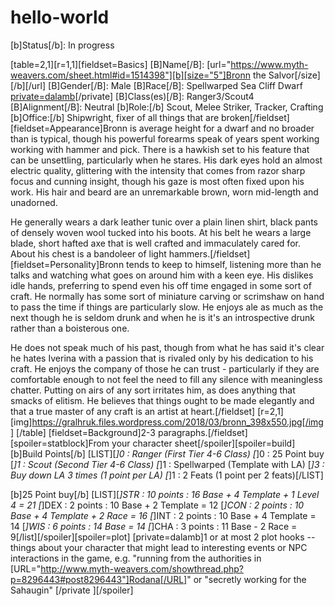 # hello-world
[b]Status[/b]: In progress

[table=2,1][r=1,1][fieldset=Basics]
[B]Name[/B]: [url="https://www.myth-weavers.com/sheet.html#id=1514398"][b][size="5"]Bronn the Salvor[/size][/b][/url] 
[B]Gender[/B]: Male
[B]Race[/B]: Spellwarped Sea Cliff Dwarf [private=dalamb](Iverinan)[/private] 
[B]Class(es)[/B]: Ranger3/Scout4
[B]Alignment[/B]: Neutral
[b]Role:[/b] Scout, Melee Striker, Tracker, Crafting 
[b]Office:[/b] Shipwright, fixer of all things that are broken[/fieldset]
[fieldset=Appearance]Bronn is average height for a dwarf and no broader than is typical, though his powerful forearms speak of years spent working working with hammer and pick.  There is a hawkish set  to his feature that can be unsettling, particularly when he stares.  His dark eyes hold an almost electric quality, glittering with the intensity that comes from razor sharp focus and cunning insight, though his gaze is most often fixed upon his work.  His hair and beard are an unremarkable brown, worn mid-length and unadorned.

He generally wears a dark leather tunic over a plain linen shirt, black pants of densely woven wool tucked into his boots.  At his belt he wears a large blade, short hafted axe that is well crafted and immaculately cared for.  About his chest is a bandoleer of light hammers.[/fieldset]
[fieldset=Personality]Bronn tends to keep to himself, listening more than he talks and watching what goes on around him with a keen eye.  His dislikes idle hands, preferring to spend even his off time engaged in some sort of craft.  He normally has some sort of miniature carving or scrimshaw on hand to pass the time if things are particularly slow.  He enjoys ale as much as the next though he is seldom drunk and when he is it's an introspective drunk rather than a boisterous one.  

He does not speak much of his past, though from what he has said it's clear he hates Iverina with a passion that is rivaled only by his dedication to his craft.  He enjoys the company of those he can trust - particularly if they are comfortable enough to not feel the need to fill any silence with meaningless chatter.  Putting on airs of any sort irritates him, as does anything that smacks of elitism.  He believes that things ought to be made elegantly and that a true master of any craft is an artist at heart.[/fieldset]
[r=2,1][img]https://gralhruk.files.wordpress.com/2018/03/bronn_398x550.jpg[/img]
[/table] 
[fieldset=Background]2-3 paragraphs.[/fieldset]
[spoiler=statblock]From your character sheet[/spoiler][spoiler=build][b]Build Points[/b]
[LIST][*]0 : Ranger (First Tier 4-6 Class)
[*]0 : 25 Point buy
[*]1 : Scout (Second Tier 4-6 Class)
[*]1 : Spellwarped (Template with LA)
[*]3 : Buy down LA 3 times (1 point per LA)
[*]1 : 2 Feats (1 point per 2 feats)[/LIST]

[b]25 Point buy[/b]
[LIST][*]STR : 10 points : 16 Base + 4 Template + 1 Level 4 = 21
[*]DEX : 2 points : 10 Base + 2 Template = 12
[*]CON : 2 points : 10 Base + 4 Template + 2 Race = 16
[*]INT : 2 points : 10 Base + 4 Template = 14
[*]WIS : 6 points : 14 Base = 14
[*]CHA : 3 points : 11 Base - 2 Race = 9[/list][/spoiler][spoiler=plot]
[private=dalamb]1 or at most 2 plot hooks -- things about your character that might lead to interesting events or NPC interactions in the game, e.g. "running from the authorities in [URL="http://www.myth-weavers.com/showthread.php?p=8296443#post8296443"]Rodana[/URL]" or "secretly working for the Sahaugin" [/private ][/spoiler]
